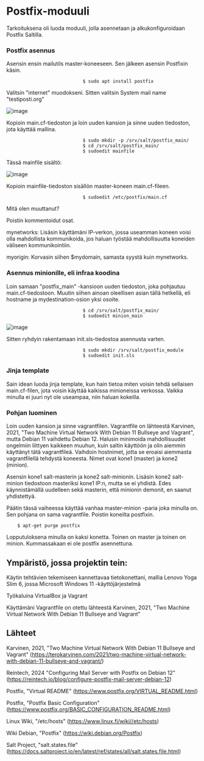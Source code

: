 # Postfix-moduuli

Tarkoituksena oli luoda moduuli, jolla asennetaan ja alkukonfiguroidaan Postfix Saltilla.


### Postfix asennus
Asensin ensin mailutils master-koneeseen. Sen jälkeen asensin Postfixin käsin.

                                $ sudo apt install postfix

Valitsin "internet" muodokseni. Sitten valitsin System mail name "testiposti.org"

![image](https://github.com/user-attachments/assets/4a51e24e-32e3-41c0-9578-cf16f7db995a)


Kopioin main.cf-tiedoston ja loin uuden kansion ja sinne uuden tiedoston, jota käyttää mallina.

                                $ sudo mkdir -p /srv/salt/postfix_main/
                                $ cd /srv/salt/postfix_main/
                                $ sudoedit mainfile

Tässä mainfile sisältö:

![image](https://github.com/user-attachments/assets/66ec2153-26a4-480d-88be-8958173a604f)



Kopioin mainfile-tiedoston sisällön master-koneen main.cf-fileen.

                                $ sudoedit /etc/postfix/main.cf

Mitä olen muuttanut?

Poistin kommentoidut osat.

mynetworks: Lisäsin käyttämäni IP-verkon, jossa useamman koneen voisi olla mahdollista kommunikoida, jos haluan työstää mahdollisuutta koneiden väliseen kommunikointiin.

myorigin: Korvasin siihen $mydomain, samasta syystä kuin mynetworks.

### Asennus minionille, eli infraa koodina

Loin samaan "postfix_main" -kansioon uuden tiedoston, joka pohjautuu main.cf-tiedostoon. Muutin siihen ainoan oleellisen asian tällä hetkellä, eli hostname ja mydestination-osion yksi osoite.

                                $ cd /srv/salt/postfix_main/
                                $ sudoedit minion_main


![image](https://github.com/user-attachments/assets/f63be244-56e9-4162-b375-04c1286194c8)

Sitten ryhdyin rakentamaan init.sls-tiedostoa asennusta varten.

                                $ sudo mkdir /srv/salt/postfix_module
                                $ sudoedit init.sls

                                





### Jinja template

Sain idean luoda jinja template, kun hain tietoa miten voisin tehdä sellaisen main.cf-filen, jota voisin käyttää kaikissa minioneissa verkossa. Vaikka minulla ei juuri nyt ole useampaa, niin haluan kokeilla.






### Pohjan luominen
Loin uuden kansion ja sinne vagrantfilen. Vagrantfile on lähteestä Karvinen, 2021, "Two Machine Virtual Network With Debian 11 Bullseye and Vagrant", mutta Debian 11 vaihdettu Debian 12. Halusin minimoida mahdollisuudet ongelmiin liittyen kaikkeen muuhun, kuin saltin käyttöön ja olin aiemmin käyttänyt tätä vagrantfileä. Vaihdoin hostnimet, jotta se eroaisi aiemmasta vagrantfilellä tehdystä koneesta. Nimet ovat kone1 (master) ja kone2 (minion).

Asensin kone1 salt-masterin ja kone2 salt-minionin. Lisäsin kone2 salt-minion tiedostoon masteriksi kone1 IP:n, mutta se ei yhdistä. Edes käynnistämällä uudelleen sekä masterin, että minionin demonit, en saanut yhdistettyä. 

Päätin tässä vaiheessa käyttää vanhaa master-minion -paria joka minulla on. Sen pohjana on sama vagrantfile. Poistin koneilta postfixin.

        $ apt-get purge postfix

Lopputuloksena minulla on kaksi konetta. Toinen on master ja toinen on minion. Kummassakaan ei ole postfix asennettuna.














## Ympäristö, jossa projektin tein:

Käytin tehtävien tekemiseen kannettavaa tietokonettani, mallia Lenovo Yoga Slim 6, jossa Microsoft Windows 11 -käyttöjärjestelmä

Työkaluina VirtualBox ja Vagrant

Käyttämäni Vagrantfile on otettu lähteestä Karvinen, 2021, "Two Machine Virtual Network With Debian 11 Bullseye and Vagrant"


## Lähteet

Karvinen, 2021, "Two Machine Virtual Network With Debian 11 Bullseye and Vagrant" (https://terokarvinen.com/2021/two-machine-virtual-network-with-debian-11-bullseye-and-vagrant/)

Reintech, 2024 "Configuring Mail Server with Postfix on Debian 12" (https://reintech.io/blog/configure-postfix-mail-server-debian-12)

Postfix, "Virtual README" (https://www.postfix.org/VIRTUAL_README.html)

Postfix, "Postfix Basic Configuration" (https://www.postfix.org/BASIC_CONFIGURATION_README.html)

Linux Wiki, "/etc/hosts" (https://www.linux.fi/wiki//etc/hosts)

Wiki Debian, "Postfix" (https://wiki.debian.org/Postfix)

Salt Project, "salt.states.file" (https://docs.saltproject.io/en/latest/ref/states/all/salt.states.file.html)
